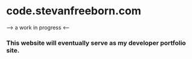# code.stevanfreeborn.com

--> a work in progress <--

### This website will eventually serve as my developer portfolio site.